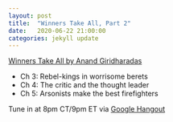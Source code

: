 ```yaml
---
layout: post
title:  "Winners Take All, Part 2"
date:   2020-06-22 21:00:00
categories: jekyll update
---
```


[Winners Take All by Anand Giridharadas](https://bookshop.org/books/winners-take-all-the-elite-charade-of-changing-the-world/9781101972670) 

* Ch 3: Rebel-kings in worrisome berets
* Ch 4: The critic and the thought leader
* Ch 5: Arsonists make the best firefighters

Tune in at 8pm CT/9pm ET via [Google Hangout](https://calendar.google.com/event?action=TEMPLATE&tmeid=MW9tbWU2Z2JnNTVvaHF1Z2RkdGQwaGlhNjIgd2lsbGlhbXMucmViZWNjYUBt&tmsrc=williams.rebecca%40gmail.com)
